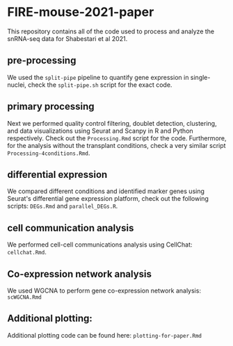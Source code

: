 # FIRE-mouse-2021-paper

This repository contains all of the code used to process and analyze the snRNA-seq
data for Shabestari et al 2021.


## pre-processing

We used the `split-pipe` pipeline to quantify gene expression in single-nuclei,
check the `split-pipe.sh` script for the exact code.


## primary processing

Next we performed quality control filtering, doublet detection, clustering, and
data visualizations using Seurat and Scanpy in R and Python respectively. Check out the
`Processing.Rmd` script for the code. Furthermore, for the analysis without the
transplant conditions, check a very similar script `Processing-4conditions.Rmd`.

## differential expression

We compared different conditions and identified marker genes using Seurat's differential
gene expression platform, check out the following scripts: `DEGs.Rmd` and `parallel_DEGs.R`.

## cell communication analysis

We performed cell-cell communications analysis using CellChat: `cellchat.Rmd`.

## Co-expression network analysis

We used WGCNA to perform gene co-expression network analysis: `scWGCNA.Rmd`

## Additional plotting:

Additional plotting code can be found here: `plotting-for-paper.Rmd`
